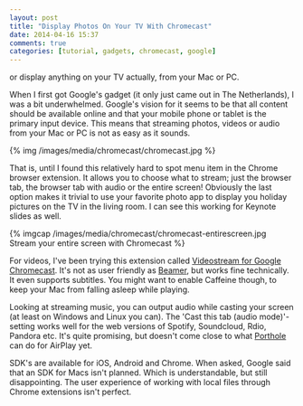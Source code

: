 ```yaml
---
layout: post
title: "Display Photos On Your TV With Chromecast"
date: 2014-04-16 15:37
comments: true
categories: [tutorial, gadgets, chromecast, google]
---
```


or display anything on your TV actually, from your Mac or PC. 

When I first got Google's gadget (it only just came out in The Netherlands), I was a bit underwhelmed. Google's vision for it seems to be that all content should be available online and that your mobile phone or tablet is the primary input device. This means that streaming photos, videos or audio from your Mac or PC is not as easy as it sounds.

<!-- more -->

{% img /images/media/chromecast/chromecast.jpg %}

That is, until I found this relatively hard to spot menu item in the Chrome browser extension. It allows you to choose what to stream; just the browser tab, the browser tab with audio or the entire screen! Obviously the last option makes it trivial to use your favorite photo app to display you holiday pictures on the TV in the living room. I can see this working for Keynote slides as well.

{% imgcap /images/media/chromecast/chromecast-entirescreen.jpg Stream your entire screen with Chromecast %}

For videos, I've been trying this extension called [Videostream for Google Chromecast](https://chrome.google.com/webstore/detail/videostream-for-google-ch/cnciopoikihiagdjbjpnocolokfelagl). It's not as user friendly as [Beamer](http://beamer-app.com), but works fine technically. It even supports subtitles. You might want to enable Caffeine though, to keep your Mac from falling asleep while playing.

Looking at streaming music, you can output audio while casting your screen (at least on Windows and Linux you can). The 'Cast this tab (audio mode)'-setting works well for the web versions of Spotify, Soundcloud, Rdio, Pandora etc. It's quite promising, but doesn't come close to what [Porthole](http://www.getporthole.com) can do for AirPlay yet.

SDK's are available for iOS, Android and Chrome. When asked, Google said that an SDK for Macs isn't planned. Which is understandable, but still disappointing. The user experience of working with local files through Chrome extensions isn't perfect.